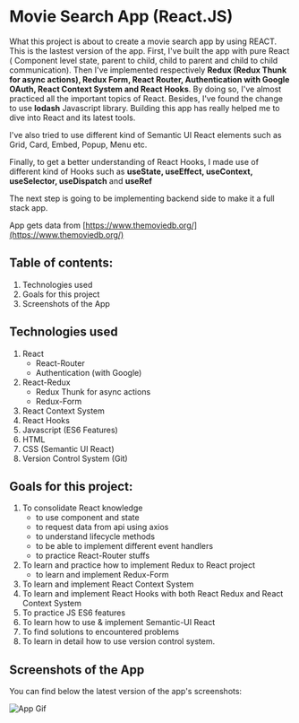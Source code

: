 # Movie Search App (React.JS)

What this project is about to create a movie search app by using REACT. This is the lastest version of the app.
First, I've built the app with pure React ( Component level state, parent to child, child to parent and child to child communication). Then I've implemented respectively **Redux (Redux Thunk for async actions), Redux Form, React Router, Authentication with Google OAuth, React Context System and React Hooks**. By doing so, I've almost practiced all the important topics of React. Besides, I've found the change to use **lodash** Javascript library.
Building this app has really helped me to dive into React and its latest tools.

I've also tried to use different kind of Semantic UI React elements such as Grid, Card, Embed, Popup, Menu etc.

Finally, to get a better understanding of React Hooks, I made use of different kind of Hooks such as **useState, useEffect, useContext, useSelector, useDispatch** and **useRef**

The next step is going to be implementing backend side to make it a full stack app.

App gets data from [https://www.themoviedb.org/](https://www.themoviedb.org/)

## Table of contents:

1. Technologies used
2. Goals for this project
3. Screenshots of the App

## Technologies used

1. React
   - React-Router
   - Authentication (with Google)
2. React-Redux
   - Redux Thunk for async actions
   - Redux-Form
3. React Context System
4. React Hooks
5. Javascript (ES6 Features)
6. HTML
7. CSS (Semantic UI React)
8. Version Control System (Git)

## Goals for this project:

1. To consolidate React knowledge
   - to use component and state
   - to request data from api using axios
   - to understand lifecycle methods
   - to be able to implement different event handlers
   - to practice React-Router stuffs
2. To learn and practice how to implement Redux to React project
   - to learn and implement Redux-Form
3. To learn and implement React Context System
4. To learn and implement React Hooks with both React Redux and React Context System
5. To practice JS ES6 features
6. To learn how to use & implement Semantic-UI React
7. To find solutions to encountered problems
8. To learn in detail how to use version control system.

## Screenshots of the App

You can find below the latest version of the app's screenshots:

![App Gif](./src/images/movie-app-latest.gif)
